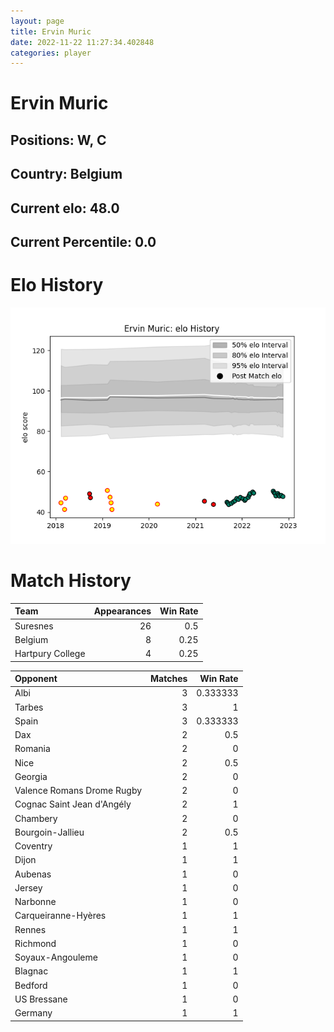 ```yaml
---  
layout: page  
title: Ervin Muric  
date: 2022-11-22 11:27:34.402848  
categories: player  
---
```

# Ervin Muric

## Positions: W, C

## Country: Belgium

## Current elo: 48.0

## Current Percentile: 0.0

# Elo History


![elo history](history_ErvinMuric.png)
# Match History


| Team             |   Appearances |   Win Rate |
|:-----------------|--------------:|-----------:|
| Suresnes         |            26 |       0.5  |
| Belgium          |             8 |       0.25 |
| Hartpury College |             4 |       0.25 |

| Opponent                   |   Matches |   Win Rate |
|:---------------------------|----------:|-----------:|
| Albi                       |         3 |   0.333333 |
| Tarbes                     |         3 |   1        |
| Spain                      |         3 |   0.333333 |
| Dax                        |         2 |   0.5      |
| Romania                    |         2 |   0        |
| Nice                       |         2 |   0.5      |
| Georgia                    |         2 |   0        |
| Valence Romans Drome Rugby |         2 |   0        |
| Cognac Saint Jean d'Angély |         2 |   1        |
| Chambery                   |         2 |   0        |
| Bourgoin-Jallieu           |         2 |   0.5      |
| Coventry                   |         1 |   1        |
| Dijon                      |         1 |   1        |
| Aubenas                    |         1 |   0        |
| Jersey                     |         1 |   0        |
| Narbonne                   |         1 |   0        |
| Carqueiranne-Hyères        |         1 |   1        |
| Rennes                     |         1 |   1        |
| Richmond                   |         1 |   0        |
| Soyaux-Angouleme           |         1 |   0        |
| Blagnac                    |         1 |   1        |
| Bedford                    |         1 |   0        |
| US Bressane                |         1 |   0        |
| Germany                    |         1 |   1        |